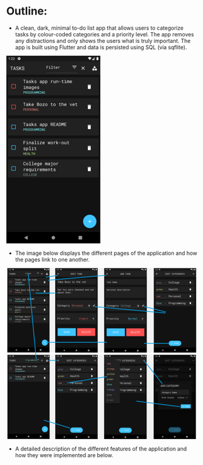 # Outline:

- A clean, dark, minimal to-do list app that allows users to categorize tasks by colour-coded categories and a priority level. The app removes any distractions and only shows the users what is truly important. The app is built using Flutter and data is persisted using SQL (via sqflite).

<img src="https://github.com/akashvshroff/To_Do_List_App/blob/master/runtime_images/home_screen.png" alt="alt text" width="248" height="496">

- The image below displays the different pages of the application and how the pages link to one another.

![alt-text](https://github.com/akashvshroff/To_Do_List_App/blob/master/runtime_images/app_routing.png)

- A detailed description of the different features of the application and how they were implemented are below.

